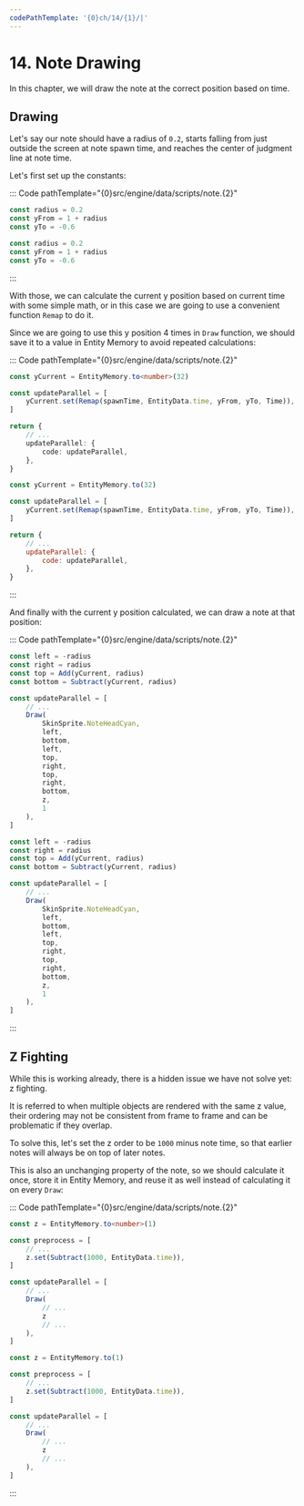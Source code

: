 ```yaml
---
codePathTemplate: '{0}ch/14/{1}/|'
---
```


# 14. Note Drawing

In this chapter, we will draw the note at the correct position based on time.

## Drawing

Let's say our note should have a radius of `0.2`, starts falling from just outside the screen at note spawn time, and reaches the center of judgment line at note time.

Let's first set up the constants:

::: Code pathTemplate="{0}src/engine/data/scripts/note.{2}"

```ts
const radius = 0.2
const yFrom = 1 + radius
const yTo = -0.6
```

```js
const radius = 0.2
const yFrom = 1 + radius
const yTo = -0.6
```

:::

With those, we can calculate the current y position based on current time with some simple math, or in this case we are going to use a convenient function `Remap` to do it.

Since we are going to use this y position 4 times in `Draw` function, we should save it to a value in Entity Memory to avoid repeated calculations:

::: Code pathTemplate="{0}src/engine/data/scripts/note.{2}"

```ts
const yCurrent = EntityMemory.to<number>(32)

const updateParallel = [
    yCurrent.set(Remap(spawnTime, EntityData.time, yFrom, yTo, Time)),
]

return {
    // ...
    updateParallel: {
        code: updateParallel,
    },
}
```

```js
const yCurrent = EntityMemory.to(32)

const updateParallel = [
    yCurrent.set(Remap(spawnTime, EntityData.time, yFrom, yTo, Time)),
]

return {
    // ...
    updateParallel: {
        code: updateParallel,
    },
}
```

:::

And finally with the current y position calculated, we can draw a note at that position:

::: Code pathTemplate="{0}src/engine/data/scripts/note.{2}"

```ts
const left = -radius
const right = radius
const top = Add(yCurrent, radius)
const bottom = Subtract(yCurrent, radius)

const updateParallel = [
    // ...
    Draw(
        SkinSprite.NoteHeadCyan,
        left,
        bottom,
        left,
        top,
        right,
        top,
        right,
        bottom,
        z,
        1
    ),
]
```

```js
const left = -radius
const right = radius
const top = Add(yCurrent, radius)
const bottom = Subtract(yCurrent, radius)

const updateParallel = [
    // ...
    Draw(
        SkinSprite.NoteHeadCyan,
        left,
        bottom,
        left,
        top,
        right,
        top,
        right,
        bottom,
        z,
        1
    ),
]
```

:::

## Z Fighting

While this is working already, there is a hidden issue we have not solve yet: z fighting.

It is referred to when multiple objects are rendered with the same z value, their ordering may not be consistent from frame to frame and can be problematic if they overlap.

To solve this, let's set the z order to be `1000` minus note time, so that earlier notes will always be on top of later notes.

This is also an unchanging property of the note, so we should calculate it once, store it in Entity Memory, and reuse it as well instead of calculating it on every `Draw`:

::: Code pathTemplate="{0}src/engine/data/scripts/note.{2}"

```ts
const z = EntityMemory.to<number>(1)

const preprocess = [
    // ...
    z.set(Subtract(1000, EntityData.time)),
]

const updateParallel = [
    // ...
    Draw(
        // ...
        z
        // ...
    ),
]
```

```js
const z = EntityMemory.to(1)

const preprocess = [
    // ...
    z.set(Subtract(1000, EntityData.time)),
]

const updateParallel = [
    // ...
    Draw(
        // ...
        z
        // ...
    ),
]
```

:::
